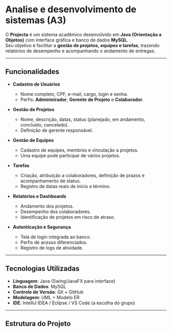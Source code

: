 # Analise e desenvolvimento de sistemas (A3)

O **Projecta** é um sistema acadêmico desenvolvido em **Java (Orientação a Objetos)** com interface gráfica e banco de dados **MySQL**.  
Seu objetivo é facilitar a **gestão de projetos, equipes e tarefas**, trazendo relatórios de desempenho e acompanhando o andamento de entregas.  

---

## Funcionalidades  

- **Cadastro de Usuários**  
  - Nome completo, CPF, e-mail, cargo, login e senha.  
  - Perfis: **Administrador**, **Gerente de Projeto** e **Colaborador**.  

- **Gestão de Projetos**  
  - Nome, descrição, datas, status (planejado, em andamento, concluído, cancelado).  
  - Definição de gerente responsável.  

- **Gestão de Equipes**  
  - Cadastro de equipes, membros e vinculação a projetos.  
  - Uma equipe pode participar de vários projetos.  

- **Tarefas**  
  - Criação, atribuição a colaboradores, definição de prazos e acompanhamento de status.  
  - Registro de datas reais de início e término.  

- **Relatórios e Dashboards**  
  - Andamento dos projetos.  
  - Desempenho dos colaboradores.  
  - Identificação de projetos em risco de atraso.  

- **Autenticação e Segurança**  
  - Tela de login integrada ao banco.  
  - Perfis de acesso diferenciados.  
  - Registro de logs de atividade.  

---

## Tecnologias Utilizadas  

- **Linguagem**: Java (Swing/JavaFX para interface)  
- **Banco de Dados**: MySQL  
- **Controle de Versão**: Git + GitHub  
- **Modelagem**: UML + Modelo ER  
- **IDE**: IntelliJ IDEA / Eclipse / VS Code (a escolha do grupo)  

---

## Estrutura do Projeto  

